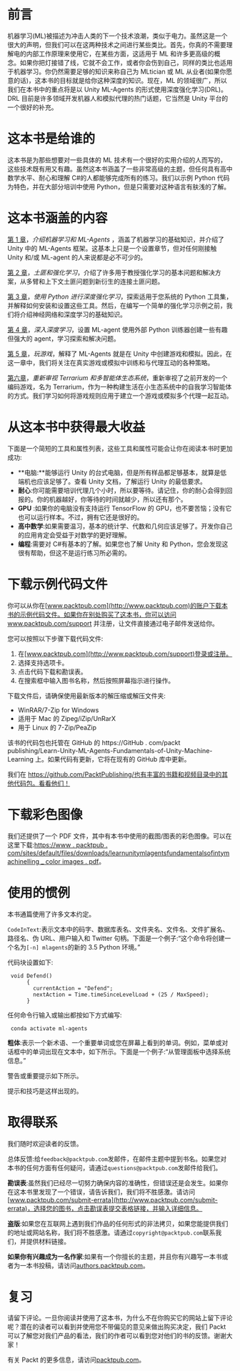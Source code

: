 <title>Preface</title> 

# 前言

机器学习(ML)被描述为冲击人类的下一个技术浪潮，类似于电力。虽然这是一个很大的声明，但我们可以在这两种技术之间进行某些类比。首先，你真的不需要理解电的内部工作原理来使用它，在某些方面，这适用于 ML 和许多更高级的概念。如果你把灯接错了线，它就不会工作，或者你会伤到自己，同样的类比也适用于机器学习。你仍然需要足够的知识来称自己为 MLtician 或 ML 从业者(如果你愿意的话)，这本书的目标就是给你这种深度的知识。现在，ML 的领域很广，所以我们在本书中的重点将是以 Unity ML-Agents 的形式使用深度强化学习(DRL)。DRL 目前是许多领域开发机器人和模拟代理的热门话题，它当然是 Unity 平台的一个很好的补充。

<title>Who this book is for</title> 

# 这本书是给谁的

这本书是为那些想要对一些具体的 ML 技术有一个很好的实用介绍的人而写的，这些技术既有用又有趣。虽然这本书涵盖了一些非常高级的主题，但任何具有高中数学水平、耐心和理解 C#的人都能够完成所有的练习。我们以示例 Python 代码为特色，并在大部分培训中使用 Python，但是只需要对这种语言有肤浅的了解。

<title>What this book covers</title> 

# 这本书涵盖的内容

[第 1 章](part0021.html#K0RQ0-c0290fc391a247b5ae9c3b6066c9fb32)，*介绍机器学习和 ML-Agents* ，涵盖了机器学习的基础知识，并介绍了 Unity 中的 ML-Agents 框架。这基本上只是一个设置章节，但对任何刚接触 Unity 和/或 ML-agent 的人来说都是必不可少的。

[第 2 章](part0037.html#1394Q0-c0290fc391a247b5ae9c3b6066c9fb32)，*土匪和强化学习*，介绍了许多用于教授强化学习的基本问题和解决方案，从多臂和上下文土匪问题到新衍生的连接土匪问题。

[第 3 章](part0051.html#1GKCM0-c0290fc391a247b5ae9c3b6066c9fb32)，*使用 Python 进行深度强化学习*，探索适用于您系统的 Python 工具集，并解释如何安装和设置这些工具。然后，在编写一个简单的强化学习示例之前，我们将介绍神经网络和深度学习的基础知识。

[第 4 章](part0072.html#24L8G0-c0290fc391a247b5ae9c3b6066c9fb32)，*深入深度学习*，设置 ML-agent 使用外部 Python 训练器创建一些有趣但强大的 agent，学习探索和解决问题。

[第 5 章](part0087.html#2IV0U0-c0290fc391a247b5ae9c3b6066c9fb32)，*玩游戏*，解释了 ML-Agents 就是在 Unity 中创建游戏和模拟。因此，在这一章中，我们将关注在真实游戏或模拟中训练和与代理互动的各种策略。

[第六章](part0099.html#2UD7M0-c0290fc391a247b5ae9c3b6066c9fb32)，*重新审视 Terrarium 和多智能体生态系统*，重新审视了之前开发的一个编码游戏，名为 Terrarium，作为一种构建生活在小生态系统中的自我学习智能体的方式。我们学习如何将游戏规则应用于建立一个游戏或模拟多个代理一起互动。

<title>To get the most out of this book</title> 

# 从这本书中获得最大收益

下面是一个简短的工具和属性列表，这些工具和属性可能会让你在阅读本书时更加成功:

*   **电脑:**能够运行 Unity 的台式电脑，但是所有样品都足够基本，就算是低端机也应该足够了。查看 Unity 文档，了解运行 Unity 的最低要求。
*   **耐心**:你可能需要培训代理几个小时，所以要等待。请记住，你的耐心会得到回报的。你的机器越好，你等待的时间就越少，所以还有那个。
*   **GPU** :如果你的电脑没有支持运行 TensorFlow 的 GPU，也不要苦恼；没有它也可以运行样本。不过，拥有它还是很好的。
*   **高中数学**:如果需要温习，基本的统计学、代数和几何应该足够了。开发你自己的应用肯定会受益于对数学的更好理解。
*   **编程**:需要对 C#有基本的了解。如果您也了解 Unity 和 Python，您会发现这很有帮助，但这不是运行练习所必需的。

<title>Download the example code files</title> 

# 下载示例代码文件

你可以从你在[www.packtpub.com](http://www.packtpub.com)的账户下载本书的示例代码文件。如果你在别处购买了这本书，你可以访问 www.packtpub.com/support 并注册，让文件直接通过电子邮件发送给你。

您可以按照以下步骤下载代码文件:

1.  在[www.packtpub.com](http://www.packtpub.com/support)登录或注册。
2.  选择支持选项卡。
3.  点击代码下载和勘误表。
4.  在搜索框中输入图书名称，然后按照屏幕指示进行操作。

下载文件后，请确保使用最新版本的解压缩或解压文件夹:

*   WinRAR/7-Zip for Windows
*   适用于 Mac 的 Zipeg/iZip/UnRarX
*   用于 Linux 的 7-Zip/PeaZip

该书的代码包也托管在 GitHub 的 https://GitHub . com/packt publishing/Learn-Unity-ML-Agents-Fundamentals-of-Unity-Machine-Learning 上。如果代码有更新，它将在现有的 GitHub 库中更新。

我们在 https://github.com/PacktPublishing/也有丰富的书籍和视频目录中的其他代码包。看看他们！

<title>Download the color images</title> 

# 下载彩色图像

我们还提供了一个 PDF 文件，其中有本书中使用的截图/图表的彩色图像。可以在这里下载:[https://www . packtpub . com/sites/default/files/downloads/learnunitymlagentsfundamentalsofintymachinelling _ color images . pdf](https://www.packtpub.com/sites/default/files/downloads/LearnUnityMLAgentsFundamentalsofUnityMachineLearning_ColorImages.pdf)。

<title>Conventions used</title> 

# 使用的惯例

本书通篇使用了许多文本约定。

`CodeInText`:表示文本中的码字、数据库表名、文件夹名、文件名、文件扩展名、路径名、伪 URL、用户输入和 Twitter 句柄。下面是一个例子:“这个命令将创建一个名为`[-n] mlagents`的新的 3.5 Python 环境。”

代码块设置如下:

```
 void Defend()
      {
        currentAction = "Defend";
        nextAction = Time.timeSinceLevelLoad + (25 / MaxSpeed);
      }
```

任何命令行输入或输出都按如下方式编写:

```
 conda activate ml-agents

```

**粗体**:表示一个新术语、一个重要单词或您在屏幕上看到的单词。例如，菜单或对话框中的单词出现在文本中，如下所示。下面是一个例子:“从管理面板中选择系统信息。”

警告或重要提示如下所示。

提示和技巧是这样出现的。

<title>Get in touch</title> 

# 取得联系

我们随时欢迎读者的反馈。

总体反馈:给`feedback@packtpub.com`发邮件，在邮件主题中提到书名。如果您对本书的任何方面有任何疑问，请通过`questions@packtpub.com`发邮件给我们。

**勘误表**:虽然我们已经尽一切努力确保内容的准确性，但错误还是会发生。如果你在这本书里发现了一个错误，请告诉我们，我们将不胜感激。请访问[www.packtpub.com/submit-errata](http://www.packtpub.com/submit-errata)，选择您的图书，点击勘误表提交表格链接，并输入详细信息。

**盗版**:如果您在互联网上遇到我们作品的任何形式的非法拷贝，如果您能提供我们的地址或网站名称，我们将不胜感激。请通过`copyright@packtpub.com`联系我们，并提供材料链接。

**如果你有兴趣成为一名作家**:如果有一个你擅长的主题，并且你有兴趣写一本书或者为一本书投稿，请访问[authors.packtpub.com](http://authors.packtpub.com/)。

<title>Reviews</title> 

# 复习

请留下评论。一旦你阅读并使用了这本书，为什么不在你购买它的网站上留下评论呢？潜在的读者可以看到并使用您不带偏见的意见来做出购买决定，我们 Packt 可以了解您对我们产品的看法，我们的作者可以看到您对他们的书的反馈。谢谢大家！

有关 Packt 的更多信息，请访问[packtpub.com](https://www.packtpub.com/)。